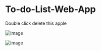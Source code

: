 # To-do-List-Web-App
Double click delete this apple

![image](https://github.com/Asadullah-nadeem/To-do-List-Web-App/assets/88024587/3abc92c2-c39c-4556-9b14-5c873ea8f3aa)

![image](https://github.com/Asadullah-nadeem/To-do-List-Web-App/assets/88024587/f67bf163-295a-4d85-aa6c-b1f63f840083)
